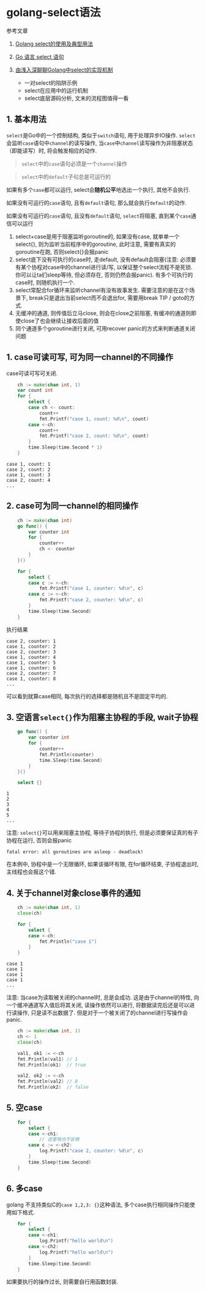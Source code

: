 # golang-select语法

参考文章

1. [Golang select的使用及典型用法](https://blog.csdn.net/zhaominpro/article/details/77570290)

2. [Go 语言 select 语句](https://wizardforcel.gitbooks.io/w3school-go/content/13.html)

3. [由浅入深聊聊Golang中select的实现机制](https://blog.csdn.net/u011957758/article/details/82230316)
    - 一对select的陷阱示例
    - select在应用中的运行机制
    - select底层源码分析, 文末的流程图值得一看

## 1. 基本用法 

`select`是Go中的一个控制结构, 类似于`switch`语句, 用于处理异步IO操作. `select`会监听`case`语句中`channel`的读写操作, 当`case`中`channel`读写操作为非阻塞状态（即能读写）时, 将会触发相应的动作. 

> `select`中的`case`语句必须是一个`channel`操作

> `select`中的`default`子句总是可运行的

如果有多个`case`都可以运行, select会**随机公平**地选出一个执行, 其他不会执行. 

如果没有可运行的`case`语句, 且有`default`语句, 那么就会执行`default`的动作. 

如果没有可运行的`case`语句, 且没有`default`语句, `select`将阻塞, 直到某个`case`通信可以运行

1. select+case是用于阻塞监听goroutine的, 如果没有case, 就单单一个select{}, 则为监听当前程序中的goroutine, 此时注意, 需要有真实的goroutine在跑, 否则select{}会报panic
2. select底下没有可执行的case时, 走default, 没有default会阻塞(注意: 必须要有某个协程对case中的channel进行读/写, 以保证整个select流程不是死锁. 你可以让ta们sleep等待, 但必须存在, 否则仍然会报panic). 有多个可执行的case时, 则随机执行一个. 
3. select常配合for循环来监听channel有没有故事发生. 需要注意的是在这个场景下, break只是退出当前select而不会退出for, 需要用break TIP / goto的方式. 
4. 无缓冲的通道, 则传值后立马close, 则会在close之前阻塞, 有缓冲的通道则即使close了也会继续让接收后面的值
5. 同个通道多个goroutine进行关闭, 可用recover panic的方式来判断通道关闭问题

## 1. case可读可写, 可为同一channel的不同操作

case可读可写可关闭.

```go
	ch := make(chan int, 1)
	var count int
	for {
		select {
		case ch <- count:
			count++
			fmt.Printf("case 1, count: %d\n", count)
		case <-ch:
			count++
			fmt.Printf("case 2, count: %d\n", count)
		}
		time.Sleep(time.Second * 1)
	}
```

```
case 1, count: 1
case 2, count: 2
case 1, count: 3
case 2, count: 4
...
```

## 2. case可为同一channel的相同操作

```go
	ch := make(chan int)
	go func() {
		var counter int
		for {
			counter++
			ch <- counter
		}
	}()

	for {
		select {
		case c := <-ch:
			fmt.Printf("case 1, counter: %d\n", c)
		case c := <-ch:
			fmt.Printf("case 2, counter: %d\n", c)
		}
		time.Sleep(time.Second)
	}
```

执行结果

```
case 2, counter: 1
case 1, counter: 2
case 2, counter: 3
case 1, counter: 4
case 1, counter: 5
case 1, counter: 6
case 2, counter: 7
case 1, counter: 8
...
```

可以看到就算case相同, 每次执行的选择都是随机且不是固定平均的.

## 3. 空语言`select{}`作为阻塞主协程的手段, wait子协程

```go
	go func() {
		var counter int
		for {
			counter++
			fmt.Println(counter)
			time.Sleep(time.Second)
		}
	}()

	select {}
```

```
1
2
3
4
5
...
```

注意: `select{}`可以用来阻塞主协程, 等待子协程的执行, 但是必须要保证真的有子协程在运行, 否则会报panic

```
fatal error: all goroutines are asleep - deadlock!
```

在本例中, 协程中是一个无限循环, 如果该循环有限, 在for循环结束, 子协程退出时, 主线程也会报这个错.

## 4. 关于channel对象close事件的通知

```go
	ch := make(chan int, 1)
	close(ch)

	for {
		select {
		case <-ch:
			fmt.Println("case 1")
		}
	}
```

```
case 1
case 1
case 1
case 1
...
```

注意: 当case为读取被关闭的channel时, 总是会成功. 这是由于channel的特性, 向一个缓冲通道写入值后将其关闭, 读操作依然可以进行, 将数据读完后还是可以进行读操作, 只是读不出数据了. 但是对于一个被关闭了的channel进行写操作会panic.

```go
	ch := make(chan int, 1)
	ch <- 1
	close(ch)

	val1, ok1 := <-ch
	fmt.Println(val1) // 1
	fmt.Println(ok1)  // true

	val2, ok2 := <-ch
	fmt.Println(val2) // 0
	fmt.Println(ok2)  // false
```

## 5. 空case

```go
	for {
		select {
		case <-ch1:
			// 这里啥也不会做
		case c := <-ch2:
			log.Printf("case 2, counter: %d\n", c)
		}
		time.Sleep(time.Second)
	}
```

## 6. 多case

golang 不支持类似C的`case 1,2,3: {}`这种语法, 多个case执行相同操作只能使用如下格式.

```go
	for {
		select {
		case <-ch1:
			log.Printf("hello world\n")
		case <-ch2:
			log.Printf("hello world\n")
		}
		time.Sleep(time.Second)
	}
```

如果要执行的操作过长, 则需要自行用函数封装.
